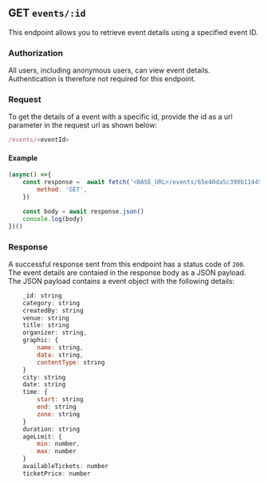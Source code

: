## GET `events/:id`

This endpoint allows you to retrieve event details using a specified event ID.

### Authorization
All users, including anonymous users, can view event details. Authentication is therefore not required for this endpoint.


### Request
To get the details of a event with a specific id, provide the id as a url parameter in the request url as shown below:

```javascript
/events/<eventId>
```

#### Example

```javascript
(async() =>{
    const response =  await fetch('<BASE_URL>/events/65e40da5c390b114451cebb5',{
        method: 'GET',
    })

    const body = await response.json()
    console.log(body)
})()
```

### Response
A successful response sent from this endpoint has a status code of `200`. The event details are contaied in the response body as a JSON payload. The JSON payload contains a event object with the following details:

```javascript
    _id: string
    category: string
    createdBy: string
    venue: string
    title: string
    organizer: string,
    graphic: {
        name: string,
        data: string,
        contentType: string
    }
    city: string
    date: string
    time: {
        start: string
        end: string
        zone: string
    }
    duration: string
    ageLimit: {
        min: number,
        max: number
    }
    availableTickets: number
    ticketPrice: number
```
